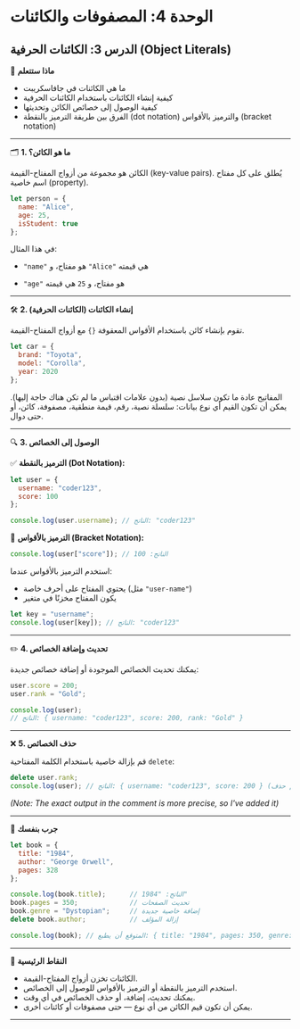 # الوحدة 4: المصفوفات والكائنات

## الدرس 3: الكائنات الحرفية (Object Literals)



🧠 **ماذا ستتعلم**
*	ما هي الكائنات في جافاسكريبت
*	كيفية إنشاء الكائنات باستخدام الكائنات الحرفية
*	كيفية الوصول إلى خصائص الكائن وتحديثها
*	الفرق بين طريقة الترميز بالنقطة (dot notation) والترميز بالأقواس (bracket notation)

---

🗂️ **1. ما هو الكائن؟**

الكائن هو مجموعة من أزواج المفتاح-القيمة (key-value pairs).
يُطلق على كل مفتاح اسم خاصية (property).
```javascript
let person = {
  name: "Alice",
  age: 25,
  isStudent: true
};
```
في هذا المثال:
*	`"name"` هو مفتاح، و `"Alice"` هي قيمته

*	`"age"` هو مفتاح، و `25` هي قيمته

---

🛠️ **2. إنشاء الكائنات (الكائنات الحرفية)**

تقوم بإنشاء كائن باستخدام الأقواس المعقوفة `{}` مع أزواج المفتاح-القيمة.
```javascript
let car = {
  brand: "Toyota",
  model: "Corolla",
  year: 2020
};
```
المفاتيح عادة ما تكون سلاسل نصية (بدون علامات اقتباس ما لم تكن هناك حاجة إليها).
يمكن أن تكون القيم أي نوع بيانات: سلسلة نصية، رقم، قيمة منطقية، مصفوفة، كائن، أو حتى دوال.

---

🔍 **3. الوصول إلى الخصائص**

✅ **الترميز بالنقطة (Dot Notation):**
```javascript
let user = {
  username: "coder123",
  score: 100
};

console.log(user.username); // الناتج: "coder123"
```

🔑 **الترميز بالأقواس (Bracket Notation):**
```javascript
console.log(user["score"]); // الناتج: 100
```
استخدم الترميز بالأقواس عندما:
*	يحتوي المفتاح على أحرف خاصة (مثل `"user-name"`)
*	يكون المفتاح مخزنًا في متغير
```javascript
let key = "username";
console.log(user[key]); // الناتج: "coder123"
```

---

✏️ **4. تحديث وإضافة الخصائص**

يمكنك تحديث الخصائص الموجودة أو إضافة خصائص جديدة:
```javascript
user.score = 200;
user.rank = "Gold";

console.log(user);
// الناتج: { username: "coder123", score: 200, rank: "Gold" }
```

---

❌ **5. حذف الخصائص**

قم بإزالة خاصية باستخدام الكلمة المفتاحية `delete`:
```javascript
delete user.rank;
console.log(user); // الناتج: { username: "coder123", score: 200 } (تم حذف rank)
```
*(Note: The exact output in the comment is more precise, so I've added it)*

---

🧪 **جرب بنفسك**
```javascript
let book = {
  title: "1984",
  author: "George Orwell",
  pages: 328
};

console.log(book.title);      // الناتج: "1984"
book.pages = 350;             // تحديث الصفحات
book.genre = "Dystopian";     // إضافة خاصية جديدة
delete book.author;           // إزالة المؤلف

console.log(book); // المتوقع أن يطبع: { title: "1984", pages: 350, genre: "Dystopian" }
```

---

🧠 **النقاط الرئيسية**
*	الكائنات تخزن أزواج المفتاح-القيمة.
*	استخدم الترميز بالنقطة أو الترميز بالأقواس للوصول إلى الخصائص.
*	يمكنك تحديث، إضافة، أو حذف الخصائص في أي وقت.
*	يمكن أن تكون قيم الكائن من أي نوع — حتى مصفوفات أو كائنات أخرى.

---